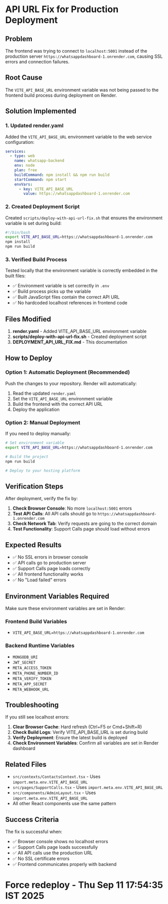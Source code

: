 # API URL Fix for Production Deployment

## Problem
The frontend was trying to connect to `localhost:5001` instead of the production server `https://whatsappdashboard-1.onrender.com`, causing SSL errors and connection failures.

## Root Cause
The `VITE_API_BASE_URL` environment variable was not being passed to the frontend build process during deployment on Render.

## Solution Implemented

### 1. Updated render.yaml
Added the `VITE_API_BASE_URL` environment variable to the web service configuration:

```yaml
services:
  - type: web
    name: whatsapp-backend
    env: node
    plan: free
    buildCommand: npm install && npm run build
    startCommand: npm start
    envVars:
      - key: VITE_API_BASE_URL
        value: https://whatsappdashboard-1.onrender.com
```

### 2. Created Deployment Script
Created `scripts/deploy-with-api-url-fix.sh` that ensures the environment variable is set during build:

```bash
#!/bin/bash
export VITE_API_BASE_URL=https://whatsappdashboard-1.onrender.com
npm install
npm run build
```

### 3. Verified Build Process
Tested locally that the environment variable is correctly embedded in the built files:
- ✅ Environment variable is set correctly in `.env`
- ✅ Build process picks up the variable
- ✅ Built JavaScript files contain the correct API URL
- ✅ No hardcoded localhost references in frontend code

## Files Modified

1. **render.yaml** - Added VITE_API_BASE_URL environment variable
2. **scripts/deploy-with-api-url-fix.sh** - Created deployment script
3. **DEPLOYMENT_API_URL_FIX.md** - This documentation

## How to Deploy

### Option 1: Automatic Deployment (Recommended)
Push the changes to your repository. Render will automatically:
1. Read the updated `render.yaml`
2. Set the `VITE_API_BASE_URL` environment variable
3. Build the frontend with the correct API URL
4. Deploy the application

### Option 2: Manual Deployment
If you need to deploy manually:

```bash
# Set environment variable
export VITE_API_BASE_URL=https://whatsappdashboard-1.onrender.com

# Build the project
npm run build

# Deploy to your hosting platform
```

## Verification Steps

After deployment, verify the fix by:

1. **Check Browser Console**: No more `localhost:5001` errors
2. **Test API Calls**: All API calls should go to `https://whatsappdashboard-1.onrender.com`
3. **Check Network Tab**: Verify requests are going to the correct domain
4. **Test Functionality**: Support Calls page should load without errors

## Expected Results

- ✅ No SSL errors in browser console
- ✅ API calls go to production server
- ✅ Support Calls page loads correctly
- ✅ All frontend functionality works
- ✅ No "Load failed" errors

## Environment Variables Required

Make sure these environment variables are set in Render:

### Frontend Build Variables
- `VITE_API_BASE_URL=https://whatsappdashboard-1.onrender.com`

### Backend Runtime Variables
- `MONGODB_URI`
- `JWT_SECRET`
- `META_ACCESS_TOKEN`
- `META_PHONE_NUMBER_ID`
- `META_VERIFY_TOKEN`
- `META_APP_SECRET`
- `META_WEBHOOK_URL`

## Troubleshooting

If you still see localhost errors:

1. **Clear Browser Cache**: Hard refresh (Ctrl+F5 or Cmd+Shift+R)
2. **Check Build Logs**: Verify VITE_API_BASE_URL is set during build
3. **Verify Deployment**: Ensure the latest build is deployed
4. **Check Environment Variables**: Confirm all variables are set in Render dashboard

## Related Files

- `src/contexts/ContactsContext.tsx` - Uses `import.meta.env.VITE_API_BASE_URL`
- `src/pages/SupportCalls.tsx` - Uses `import.meta.env.VITE_API_BASE_URL`
- `src/components/AdminLayout.tsx` - Uses `import.meta.env.VITE_API_BASE_URL`
- All other React components use the same pattern

## Success Criteria

The fix is successful when:
- ✅ Browser console shows no localhost errors
- ✅ Support Calls page loads successfully
- ✅ All API calls use the production URL
- ✅ No SSL certificate errors
- ✅ Frontend communicates properly with backend
# Force redeploy - Thu Sep 11 17:54:35 IST 2025
